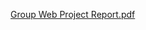 [Group Web Project Report.pdf]("https://github.com/akmalnzim/VisitSelangor/blob/main/Group%20Web%20Project%20Report.pdf")
